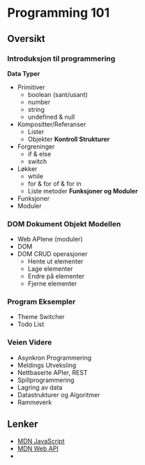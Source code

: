 # Programming 101

## Oversikt

### Introduksjon til programmering

**Data Typer**
- Primitiver
    - boolean (sant/usant)
    - number
    - string
    - undefined & null
- Kompositter/Referanser
    - Lister
    - Objekter
**Kontroll Strukturer**
- Forgreninger
    - if & else
    - switch
- Løkker
    - while
    - for & for of & for in
    - Liste metoder
**Funksjoner og Moduler**
- Funksjoner
- Moduler

### DOM Dokument Objekt Modellen
- Web APIene (moduler)
- DOM
- DOM CRUD operasjoner
    - Hente ut elementer
    - Lage elementer
    - Endre på elementer
    - Fjerne elementer

### Program Eksempler
- Theme Switcher
- Todo List

### Veien Videre

- Asynkron Programmering
- Meldings Utveksling
- Nettbaserte APIer, REST
- Spillprogrammering
- Lagring av data
- Datastrukturer og Algoritmer
- Rammeverk

## Lenker

- [MDN JavaScript](https://developer.mozilla.org/en-US/docs/Web/JavaScript)
- [MDN Web API](https://developer.mozilla.org/en-US/docs/Web/API)
- []()